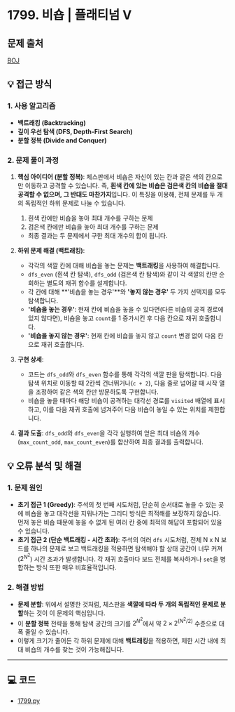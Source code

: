 # 1799. 비숍 | 플래티넘 V

## 문제 출처
[BOJ](https://www.acmicpc.net/problem/1799)

## 💡 접근 방식

### 1. 사용 알고리즘
* **백트래킹 (Backtracking)**
* **깊이 우선 탐색 (DFS, Depth-First Search)**
* **분할 정복 (Divide and Conquer)**

### 2. 문제 풀이 과정
1.  **핵심 아이디어 (분할 정복)**: 체스판에서 비숍은 자신이 있는 칸과 같은 색의 칸으로만 이동하고 공격할 수 있습니다. 즉, **흰색 칸에 있는 비숍은 검은색 칸의 비숍을 절대 공격할 수 없으며, 그 반대도 마찬가지**입니다. 이 특징을 이용해, 전체 문제를 두 개의 독립적인 하위 문제로 나눌 수 있습니다.
    1.  흰색 칸에만 비숍을 놓아 최대 개수를 구하는 문제
    2.  검은색 칸에만 비숍을 놓아 최대 개수를 구하는 문제
    * 최종 결과는 두 문제에서 구한 최대 개수의 합이 됩니다.

2.  **하위 문제 해결 (백트래킹)**:
    * 각각의 색깔 칸에 대해 비숍을 놓는 문제는 **백트래킹**을 사용하여 해결합니다.
    * `dfs_even` (흰색 칸 탐색), `dfs_odd` (검은색 칸 탐색)와 같이 각 색깔의 칸만 순회하는 별도의 재귀 함수를 설계합니다.
    * 각 칸에 대해 **'비숍을 놓는 경우'**와 **'놓지 않는 경우'** 두 가지 선택지를 모두 탐색합니다.
    * **'비숍을 놓는 경우'**: 현재 칸에 비숍을 놓을 수 있다면(다른 비숍의 공격 경로에 있지 않다면), 비숍을 놓고 `count`를 1 증가시킨 후 다음 칸으로 재귀 호출합니다.
    * **'비숍을 놓지 않는 경우'**: 현재 칸에 비숍을 놓지 않고 `count` 변경 없이 다음 칸으로 재귀 호출합니다.
3.  **구현 상세**:
    * 코드는 `dfs_odd`와 `dfs_even` 함수를 통해 각각의 색깔 판을 탐색합니다. 다음 탐색 위치로 이동할 때 2칸씩 건너뛰거나(`c + 2`), 다음 줄로 넘어갈 때 시작 열을 조정하여 같은 색의 칸만 방문하도록 구현합니다.
    * 비숍을 놓을 때마다 해당 비숍이 공격하는 대각선 경로를 `visited` 배열에 표시하고, 이를 다음 재귀 호출에 넘겨주어 다음 비숍이 놓일 수 있는 위치를 제한합니다.

4.  **결과 도출**: `dfs_odd`와 `dfs_even`을 각각 실행하여 얻은 최대 비숍의 개수(`max_count_odd`, `max_count_even`)를 합산하여 최종 결과를 출력합니다.

## 💡 오류 분석 및 해결

### 1. 문제 원인
* **초기 접근 1 (Greedy)**: 주석의 첫 번째 시도처럼, 단순히 순서대로 놓을 수 있는 곳에 비숍을 놓고 대각선을 지워나가는 그리디 방식은 최적해를 보장하지 않습니다. 먼저 놓은 비숍 때문에 놓을 수 없게 된 여러 칸 중에 최적의 해답이 포함되어 있을 수 있습니다.
* **초기 접근 2 (단순 백트래킹 - 시간 초과)**: 주석의 여러 `dfs` 시도처럼, 전체 N x N 보드를 하나의 문제로 보고 백트래킹을 적용하면 탐색해야 할 상태 공간이 너무 커져($2^{N^2}$) 시간 초과가 발생합니다. 각 재귀 호출마다 보드 전체를 복사하거나 `set`을 병합하는 방식 또한 매우 비효율적입니다.

### 2. 해결 방법
* **문제 분할**: 위에서 설명한 것처럼, 체스판을 **색깔에 따라 두 개의 독립적인 문제로 분할**하는 것이 이 문제의 핵심입니다.
* 이 **분할 정복** 전략을 통해 탐색 공간의 크기를 $2^{N^2}$에서 약 $2 \times 2^{(N^2/2)}$ 수준으로 대폭 줄일 수 있습니다.
* 이렇게 크기가 줄어든 각 하위 문제에 대해 **백트래킹**을 적용하면, 제한 시간 내에 최대 비숍의 개수를 찾는 것이 가능해집니다.

---

## 💻 코드
* [1799.py](1799.py)
